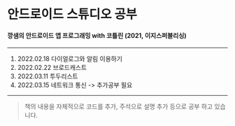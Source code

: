 # 안드로이드 스튜디오 공부
#### 깡샘의 안드로이드 앱 프로그래밍 with 코틀린 (2021, 이지스퍼블리싱)
-----------------------------
1. 2022.02.18 다이얼로그와 알림 이용하기
2. 2022.02.22 브로드캐스트
3. 2022.03.11 투두리스트
4. 2022.03.15 네트워크 통신 -> 추가공부 필요
--------------------------
> 책의 내용을 자체적으로 코드를 추가, 주석으로 설명 추가 등으로 공부 하고 있습니다.
